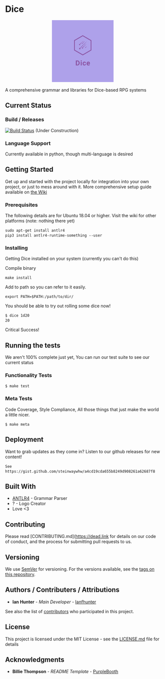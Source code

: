 # Dice 

<p align="center">
<img src="logo.png" width="200" height="200">
</p>

A comprehensive grammar and libraries for Dice-based RPG systems

## Current Status

### Build / Releases
[![Build Status](https://travis-ci.org/ianfhunter/dice.svg?branch=master)](https://travis-ci.org/ianfhunter/dice) (Under Construction)

### Language Support

Currently available in python, though multi-language is desired

## Getting Started

Get up and started with the project locally for integration into your own project, or just to mess around with it.
More comprehensive setup guide available on [the Wiki](https://github.com/ianfhunter/dice/wiki)

### Prerequisites

The following details are for Ubuntu 18.04 or higher. Visit the wiki for other platforms (note: nothing there yet)
```
sudo apt-get install antlr4
pip3 install antlr4-runtime-something --user
```

### Installing

Getting Dice installed on your system (currently you can't do this)

Compile binary

```
make install
```

Add to path so you can refer to it easily. 

```
export PATH=$PATH:/path/to/dir/
```

You should be able to try out rolling some dice now!

```
$ dice 1d20
20
```

Critical Success!

## Running the tests

We aren't 100% complete just yet, You can run our test suite to see our current status

### Functionality Tests

```
$ make test
```

### Meta Tests

Code Coverage, Style Compliance, All those things that just make the world a little nicer.

```
$ make meta
```

## Deployment

Want to grab updates as they come in? Listen to our github releases for new content!
```
See https://gist.github.com/steinwaywhw/a4cd19cda655b8249d908261a62687f8
```



## Built With

* [ANTLR4](https://www.antlr.org/) - Grammar Parser
* ? - Logo Creator
* Love <3

## Contributing

Please read [CONTRIBUTING.md](https://dead.link for details on our code of conduct, and the process for submitting pull requests to us.

## Versioning

We use [SemVer](http://semver.org/) for versioning. For the versions available, see the [tags on this repository](https://github.com/ianfhunter/dice/tags). 

## Authors / Contributers / Attributions

* **Ian Hunter** - *Main Developer* - [Ianfhunter](https://github.com/ianfhunter/)

See also the list of [contributors](https://github.com/ianfhunter/dice/contributors) who participated in this project.

## License

This project is licensed under the MIT License - see the [LICENSE.md](LICENSE.md) file for details

## Acknowledgments


* **Billie Thompson** - *README Template* - [PurpleBooth](https://github.com/PurpleBooth)

